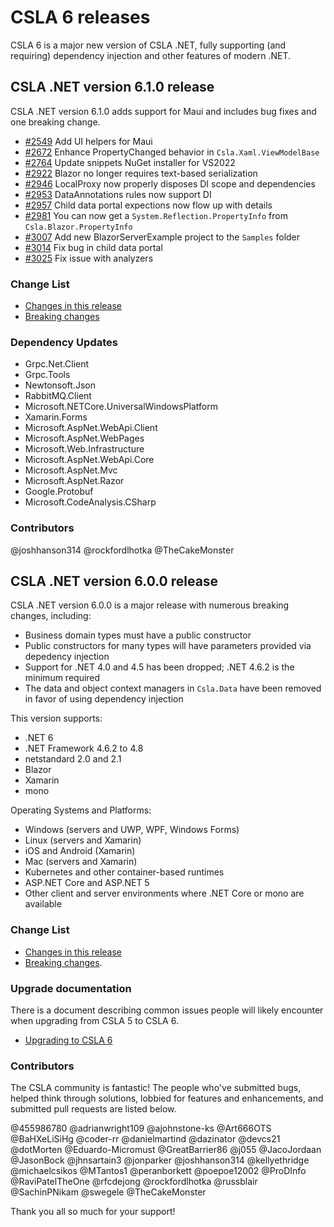 # CSLA 6 releases

CSLA 6 is a major new version of CSLA .NET, fully supporting (and requiring) dependency injection and other features of modern .NET.

## CSLA .NET version 6.1.0 release

CSLA .NET version 6.1.0 adds support for Maui and includes bug fixes and one breaking change.

* [#2549](https://github.com/MarimerLLC/csla/issues/2549) Add UI helpers for Maui
* [#2672](https://github.com/MarimerLLC/csla/issues/2672) Enhance PropertyChanged behavior in `Csla.Xaml.ViewModelBase`
* [#2764](https://github.com/MarimerLLC/csla/issues/2764) Update snippets NuGet installer for VS2022
* [#2922](https://github.com/MarimerLLC/csla/issues/2922) Blazor no longer requires text-based serialization
* [#2946](https://github.com/MarimerLLC/csla/issues/2946) LocalProxy now properly disposes DI scope and dependencies
* [#2953](https://github.com/MarimerLLC/csla/issues/2953) DataAnnotations rules now support DI
* [#2957](https://github.com/MarimerLLC/csla/issues/2957) Child data portal expections now flow up with details
* [#2981](https://github.com/MarimerLLC/csla/issues/2981) You can now get a `System.Reflection.PropertyInfo` from `Csla.Blazor.PropertyInfo`
* [#3007](https://github.com/MarimerLLC/csla/issues/3007) Add new BlazorServerExample project to the `Samples` folder
* [#3014](https://github.com/MarimerLLC/csla/issues/3014) Fix bug in child data portal
* [#3025](https://github.com/MarimerLLC/csla/issues/3025) Fix issue with analyzers

### Change List

* [Changes in this release](https://github.com/MarimerLLC/csla/issues?q=is%3Aclosed+project%3Amarimerllc%2F3+)
* [Breaking changes](https://github.com/MarimerLLC/csla/issues?q=is%3Aissue+is%3Aclosed+project%3Amarimerllc%2F3+label%3A%22flag%2Fbreaking+change%22)

### Dependency Updates

* Grpc.Net.Client
* Grpc.Tools
* Newtonsoft.Json
* RabbitMQ.Client
* Microsoft.NETCore.UniversalWindowsPlatform
* Xamarin.Forms
* Microsoft.AspNet.WebApi.Client
* Microsoft.AspNet.WebPages
* Microsoft.Web.Infrastructure
* Microsoft.AspNet.WebApi.Core
* Microsoft.AspNet.Mvc
* Microsoft.AspNet.Razor
* Google.Protobuf
* Microsoft.CodeAnalysis.CSharp

### Contributors

@joshhanson314
@rockfordlhotka
@TheCakeMonster

## CSLA .NET version 6.0.0 release

CSLA .NET version 6.0.0 is a major release with numerous breaking changes, including:

* Business domain types must have a public constructor
* Public constructors for many types will have parameters provided via depedency injection
* Support for .NET 4.0 and 4.5 has been dropped; .NET 4.6.2 is the minimum required
* The data and object context managers in `Csla.Data` have been removed in favor of using dependency injection

This version supports:

* .NET 6
* .NET Framework 4.6.2 to 4.8
* netstandard 2.0 and 2.1
* Blazor
* Xamarin
* mono

Operating Systems and Platforms:

* Windows (servers and UWP, WPF, Windows Forms)
* Linux (servers and Xamarin)
* iOS and Android (Xamarin)
* Mac (servers and Xamarin)
* Kubernetes and other container-based runtimes
* ASP.NET Core and ASP.NET 5
* Other client and server environments where .NET Core or mono are available

### Change List

* [Changes in this release](https://github.com/MarimerLLC/csla/issues?q=is%3Aclosed+project%3Amarimerllc%2Fcsla%2F11+)
* [Breaking changes](https://github.com/MarimerLLC/csla/issues?q=is%3Aclosed+project%3Amarimerllc%2Fcsla%2F11+label%3A%22flag%2Fbreaking+change%22).

### Upgrade documentation

There is a document describing common issues people will likely encounter when upgrading from CSLA 5 to CSLA 6.

* [Upgrading to CSLA 6](https://github.com/MarimerLLC/csla/blob/main/docs/Upgrading%20to%20CSLA%206.md)

### Contributors

The CSLA community is fantastic! The people who've submitted bugs, helped think through solutions, lobbied for features and enhancements, and submitted pull requests are listed below.

@455986780
@adrianwright109
@ajohnstone-ks
@Art666OTS
@BaHXeLiSiHg
@coder-rr
@danielmartind
@dazinator
@devcs21
@dotMorten
@Eduardo-Micromust
@GreatBarrier86
@j055
@JacoJordaan
@JasonBock
@jhnsartain3
@jonparker
@joshhanson314
@kellyethridge
@michaelcsikos
@MTantos1
@peranborkett
@poepoe12002
@ProDInfo
@RaviPatelTheOne
@rfcdejong
@rockfordlhotka
@russblair
@SachinPNikam
@swegele
@TheCakeMonster

Thank you all so much for your support!
